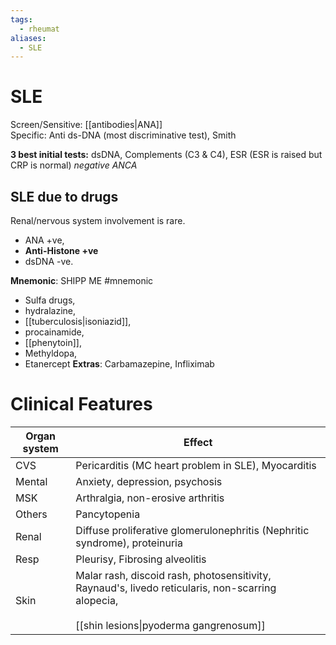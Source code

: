 ```yaml
---
tags:
  - rheumat
aliases:
  - SLE
---
```


# SLE
Screen/Sensitive: [[antibodies|ANA]]  
Specific: Anti ds-DNA (most discriminative test), Smith  
  
**3 best initial tests:** 
dsDNA, 
Complements (C3 & C4), 
ESR (ESR is raised but CRP is normal)
*negative ANCA*
## SLE due to drugs
Renal/nervous system involvement is rare. 
- ANA +ve, 
- **Anti-Histone +ve**
- dsDNA -ve.

**Mnemonic**: 
SHIPP ME #mnemonic 
- Sulfa drugs, 
- hydralazine, 
- [[tuberculosis|isoniazid]], 
- procainamide, 
- [[phenytoin]], 
- Methyldopa, 
- Etanercept
**Extras**: Carbamazepine, Infliximab
# Clinical Features
| Organ system | Effect                                                                                                                                          |
| ------------ | ----------------------------------------------------------------------------------------------------------------------------------------------- |
| CVS          | Pericarditis (MC heart problem in SLE), Myocarditis                                                                                             |
| Mental       | Anxiety, depression, psychosis                                                                                                                  |
| MSK          | Arthralgia, non-erosive arthritis                                                                                                               |
| Others       | Pancytopenia                                                                                                                                    |
| Renal        | Diffuse proliferative glomerulonephritis (Nephritic syndrome), proteinuria                                                                      |
| Resp         | Pleurisy, Fibrosing alveolitis                                                                                                                  |
| Skin         | Malar rash, discoid rash, photosensitivity, Raynaud's, livedo reticularis, non-scarring alopecia,<br><br>[[shin lesions\|pyoderma gangrenosum]] |
